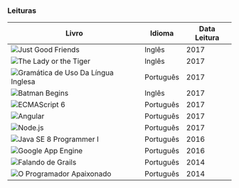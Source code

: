 

### Leituras


| Livro | Idioma | Data Leitura |
| ------ | ------ | ------ |
| ![Just Good Friends](http://english-e-books.net/books/elementary/Just_Good_Friends-Penny_Hancock/Just_Good_Friends-Penny_Hancock.jpg) | Inglês | 2017 |
| ![The Lady or the  Tiger](http://english-e-books.net/books/elementary/The_Lady_or_the_Tiger-Frank_Stockton/The_Lady_or_the_Tiger-Frank_Stockton.jpg) | Inglês | 2017 |
| ![Gramática de Uso Da Língua Inglesa](http://mthumbs.buscape.com.br/livros/gramatica-de-uso-da-lingua-inglesa-a-gramatica-do-ingles-na-ponta-da-lingua-9788535241570_300x300-PU6e7a88bd_1.jpg) | Português | 2017 |
| ![Batman Begins](http://english-e-books.net/books/elementary/Batman_Begins-Goyer_David/Batman_Begins-Goyer_David.jpg) | Inglês | 2017 |
| ![ECMAScript 6](https://cdn.shopify.com/s/files/1/0155/7645/products/yPVDxju4tCeqY45tdQtvOZo6bdCztD7A1gUZHRoZ5wU_large.jpg?v=1490381498) | Português | 2017 |
| ![Angular](https://cdn.shopify.com/s/files/1/0155/7645/products/Amazon-Aplicacoes-com-Angular_large.jpg?v=1494010530) | Português | 2017 |
| ![Node.js](https://cdn.shopify.com/s/files/1/0155/7645/products/nodejs-featured_large.png?v=1411486494) | Português | 2017 |
| ![Java SE 8 Programmer I](https://cdn.shopify.com/s/files/1/0155/7645/products/certificacao-java-featured_large.png?v=1431470873) | Português | 2016 |
| ![Google App Engine](https://cdn.shopify.com/s/files/1/0155/7645/products/0rFczV31owpuKMbo6C_L8M9_HmhQiz8R-0NHeYJ_3og_size_mode_3_size_1024x768_large.jpeg?v=1456513904) | Português | 2016 |
| ![Falando de Grails](https://cdn.shopify.com/s/files/1/0155/7645/products/grails-featured_large.png?v=1429737103)| Português | 2014 |
| ![O Programador Apaixonado](https://cdn.shopify.com/s/files/1/0155/7645/products/programador-apaixonado-featured_large.png?v=1411566032)| Português | 2014 |


